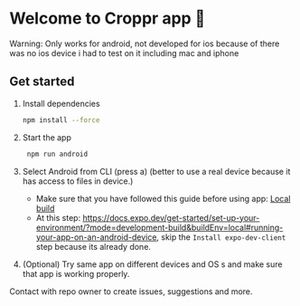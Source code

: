 # Welcome to Croppr app 👋

Warning: Only works for android, not developed for ios because of there was no ios device i had to test on it including mac and iphone

## Get started

1. Install dependencies

   ```bash
   npm install --force
   ```

2. Start the app

   ```bash
    npm run android
   ```

3. Select Android from CLI (press a) (better to use a real device because it has access to files in device.)   

   - Make sure that you have followed this guide before using app: 
   [Local build](https://docs.expo.dev/get-started/set-up-your-environment/?mode=development-build&buildEnv=local)
   - At this step: https://docs.expo.dev/get-started/set-up-your-environment/?mode=development-build&buildEnv=local#running-your-app-on-an-android-device, skip the `Install expo-dev-client` step because its already done.

4. (Optional) Try same app on different devices and OS s and make sure that app is working properly.

Contact with repo owner to create issues, suggestions and more.
